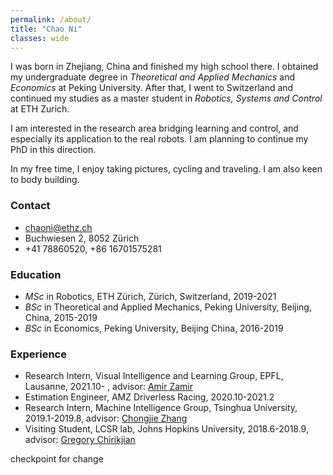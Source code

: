```yaml
---
permalink: /about/
title: "Chao Ni"
classes: wide
---
```



I was born in Zhejiang, China and finished my high school there. I obtained my undergraduate degree in *Theoretical and Applied Mechanics* and *Economics* at Peking University. After that, I went to Switzerland and continued my studies as a master student in *Robotics, Systems and Control* at ETH Zurich.

I am interested in the research area bridging learning and control, and especially its application to the real robots. I am planning to continue my PhD in this direction.

In my free time, I enjoy taking pictures, cycling and traveling. I am also keen to body building.

### Contact 
- [chaoni@ethz.ch](mailto:chaoni@ethz.ch)
- Buchwiesen 2, 8052 Zürich
- +41 78860520, +86 16701575281

### Education
- *MSc* in Robotics, ETH Zürich, Zürich, Switzerland, 2019-2021
- *BSc* in Theoretical and Applied Mechanics, Peking University, Beijing, China, 2015-2019
- *BSc* in Economics, Peking University, Beijing China, 2016-2019

### Experience
- Research Intern, Visual Intelligence and Learning Group, EPFL, Lausanne, 2021.10- , advisor: [Amir Zamir](https://vilab.epfl.ch/zamir/)
- Estimation Engineer, AMZ Driverless Racing, 2020.10-2021.2
- Research Intern, Machine Intelligence Group, Tsinghua University, 2019.1-2019.8, advisor: [Chongjie Zhang](http://iiis.tsinghua.edu.cn/~zhang/)
- Visiting Student, LCSR lab, Johns Hopkins University, 2018.6-2018.9, advisor: [Gregory Chirikjian](https://me.jhu.edu/faculty/gregory-s-chirikjian/)

checkpoint for change
